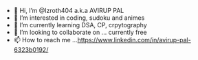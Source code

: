 - 👋 Hi, I’m @Izroth404 a.k.a AVIRUP PAL
- 👀 I’m interested in coding, sudoku and animes
- 🌱 I’m currently learning DSA, CP, crpytography
- 💞️ I’m looking to collaborate on ... currently free
- 📫 How to reach me ...https://www.linkedin.com/in/avirup-pal-6323b0192/

<!---
Izroth404/Izroth404 is a ✨ special ✨ repository because its `README.md` (this file) appears on your GitHub profile.
You can click the Preview link to take a look at your changes.
--->
